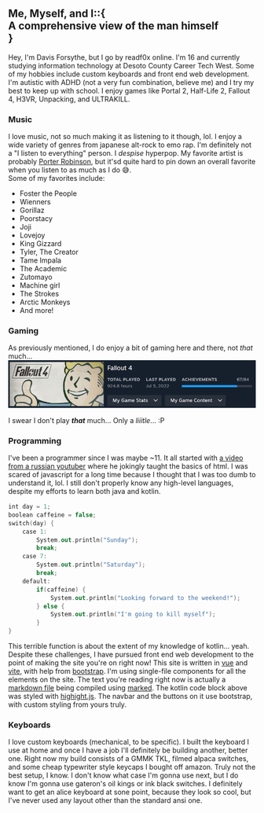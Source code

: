 <!-- very *fun* header :( -->
## <div class="head-wrapper"><span class="head pe-1">Me, Myself, and I</span><span class="green pe-1">::</span><span class="blue pe-1">{</span><div class="subhead">A comprehensive view of the man himself</div><span class="blue">}</span></div>

<!-- finally clean*ish* markdown -->
Hey, I'm Davis Forsythe, but I go by readf0x online. I'm 16 and currently studying information technology at Desoto County Career Tech West. Some of my hobbies include custom keyboards and front end web development. I'm autistic with ADHD (not a very fun combination, believe me) and I try my best to keep up with school. I enjoy games like Portal 2, Half-Life 2, Fallout 4, H3VR, Unpacking, and ULTRAKILL.

### <div class="head-wrapper"><span class="head pe-1">Music</span></div>
I love music, not so much making it as listening to it though, lol. I enjoy a wide variety of genres from japanese alt-rock to emo rap. I'm definitely not a "I listen to everything" person. I *despise* hyperpop. My favorite artist is probably [Porter Robinson](https://www.youtube.com/@porterrobinson), but it'sd quite hard to pin down an overall favorite when you listen to as much as I do 😅.<br>
Some of my favorites include:
- Foster the People
- Wienners
- Gorillaz
- Poorstacy
- Joji
- Lovejoy
- King Gizzard
- Tyler, The Creator
- Tame Impala
- The Academic
- Zutomayo
- Machine girl
- The Strokes
- Arctic Monkeys
- And more!

### <div class="head-wrapper"><span class="head pe-1">Gaming</span></div>
As previously mentioned, I do enjoy a bit of gaming here and there, not *that* much... 
![](/src/assets/sarcasm.png)

I swear I don't play ***that*** much... Only a *liiitle*... :P

### <div class="head-wrapper"><span class="head pe-1">Programming</span></div>
I've been a programmer since I was maybe ~11. It all started with [a video from a russian youtuber](https://www.youtube.com/watch?v=ttcOHNlNKPE) where he jokingly taught the basics of html. I was scared of javascript for a long time because I thought that I was too dumb to understand it, lol. I still don't properly know any high-level languages, despite my efforts to learn both java and kotlin.
```kotlin
int day = 1;
boolean caffeine = false;
switch(day) {
    case 1:
        System.out.println("Sunday");
        break;
    case 7:
        System.out.println("Saturday");
        break;
    default:
        if(caffeine) {
            System.out.println("Looking forward to the weekend!");
        } else {
            System.out.println("I'm going to kill myself");
        }
}
```
This terrible function is about the extent of my knowledge of kotlin... yeah. Despite these challenges, I have pursued front end web development to the point of making the site you're on right now! This site is written in [vue](https://vuejs.org/) and [vite](https://vitejs.dev/), with help from [bootstrap](https://getbootstrap.com/). I'm using single-file components for all the elements on the site. The text you're reading right now is actually a [markdown file](/src/markdown/About.md) being compiled using [marked](https://marked.js.org/). The kotlin code block above was styled with [highight.js](https://highlightjs.org/). The navbar and the buttons on it use bootstrap, with custom styling from yours truly.

### <div class="head-wrapper"><span class="head pe-1">Keyboards</span></div>
I love custom keyboards (mechanical, to be specific). I built the keyboard I use at home and once I have a job I'll definitely be building another, better one. Right now my build consists of a GMMK TKL, filmed alpaca switches, and some cheap typewriter style keycaps I bought off amazon. Truly not the best setup, I know. I don't know what case I'm gonna use next, but I do know I'm gonna use gateron's oil kings or ink black switches. I definitely want to get an alice keyboard at sone point, because they look so cool, but I've never used any layout other than the standard ansi one.
